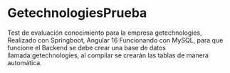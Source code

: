 # GetechnologiesPrueba
Test de evaluación conocimiento para la empresa getechnologies, Realizado con Springboot, Angular 16
Funcionando con MySQL, para que funcione el Backend se debe crear una base de datos llamada:getechnologies, al compilar se crearán las tablas de manera automática.